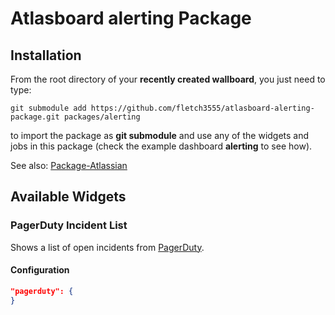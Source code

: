 Atlasboard alerting Package
=======================

## Installation

From the root directory of your **recently created wallboard**, you just need to type:

    git submodule add https://github.com/fletch3555/atlasboard-alerting-package.git packages/alerting

to import the package as **git submodule** and use any of the widgets and jobs in this package (check the example dashboard **alerting** to see how).

See also: [Package-Atlassian](https://bitbucket.org/atlassian/atlasboard/wiki/Package-Atlassian)

## Available Widgets

### PagerDuty Incident List
Shows a list of open incidents from [PagerDuty](http://pagerduty/com).

#### Configuration
```JSON
"pagerduty": {
}
```